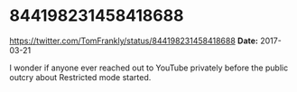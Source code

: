 # 844198231458418688
https://twitter.com/TomFrankly/status/844198231458418688
**Date:** 2017-03-21

I wonder if anyone ever reached out to YouTube privately before the public outcry about Restricted mode started.
